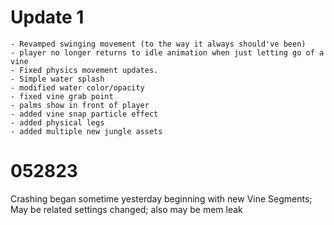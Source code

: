  # Update 1

    - Revamped swinging movement (to the way it always should've been)
    - player no longer returns to idle animation when just letting go of a vine
    - Fixed physics movement updates.
    - Simple water splash
    - modified water color/opacity
    - fixed vine grab point
    - palms show in front of player
    - added vine snap particle effect
    - added physical legs
    - added multiple new jungle assets

   # 052823

   Crashing began sometime yesterday beginning with new Vine Segments; May be related settings changed; also may be mem leak 


